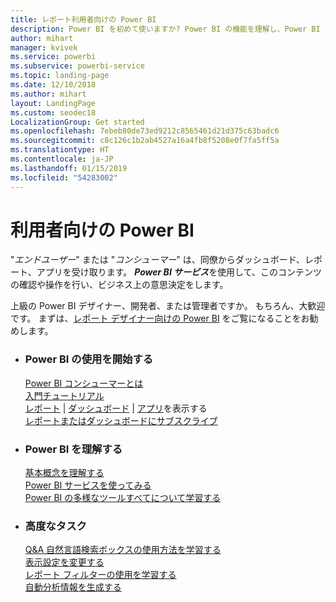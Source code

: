 ```yaml
---
title: レポート利用者向けの Power BI
description: Power BI を初めて使いますか? Power BI の機能を理解し、Power BI のコンシューマーまたはエンド ユーザーとしてそれらを利用してできることを確認してください。
author: mihart
manager: kvivek
ms.service: powerbi
ms.subservice: powerbi-service
ms.topic: landing-page
ms.date: 12/10/2018
ms.author: mihart
layout: LandingPage
ms.custom: seodec18
LocalizationGroup: Get started
ms.openlocfilehash: 7ebeb80de73ed9212c8565461d21d375c63badc6
ms.sourcegitcommit: c8c126c1b2ab4527a16a4fb8f5208e0f7fa5ff5a
ms.translationtype: HT
ms.contentlocale: ja-JP
ms.lasthandoff: 01/15/2019
ms.locfileid: "54283002"
---
```

# <a name="power-bi-for-consumers"></a>利用者向けの Power BI
"*エンドユーザー*" または "*コンシューマー*" は、同僚からダッシュボード、レポート、アプリを受け取ります。 ***Power BI サービス***を使用して、このコンテンツの確認や操作を行い、ビジネス上の意思決定をします。

上級の Power BI デザイナー、開発者、または管理者ですか。 もちろん、大歓迎です。 まずは、[レポート デザイナー向けの Power BI](../power-bi-creator-landing.md) をご覧になることをお勧めします。

<ul class="panelContent cardsF"> 
              <li> 
                             <div class="cardSize"> 
                                           <div class="cardPadding"> 
                                                          <div class="card"> 
                                                                        <div class="cardText"> 
                                                                                      <h3>Power BI の使用を開始する</h3> 
                                                                                      <p></p>
                                                                                            <a href="end-user-consumer.md">Power BI コンシューマーとは</a><br/> 
                                                                                            <a href="../service-get-started.md">入門チュートリアル</a><br/>
<a href="end-user-report-open.md">レポート</a> | <a href="end-user-dashboard-open.md">ダッシュボード</a> | <a href="end-user-apps.md">アプリ</a>を表示する<br/> 
                                                                                            <!--<a href="end-user-collaborate.md">Collaborate</a><br/> -->
                                                                                            <a href="end-user-subscribe.md">レポートまたはダッシュボードにサブスクライブ</a><br/> 
                                                                        </div> 
                                                          </div> 
                                           </div> 
                             </div> 
              </li>
              <li> 
                             <div class="cardSize"> 
                                           <div class="cardPadding"> 
                                                          <div class="card"> 
                                                                        <div class="cardText"> 
                                                                                      <h3>Power BI を理解する</h3> 
                                                                                      <p></p>
                                                                                            <a href="end-user-basic-concepts.md">基本概念を理解する</a><br/>
                                                                                            <a href="end-user-experience.md">Power BI サービスを使ってみる</a><br/> 
                                                                                            <a href="../power-bi-overview.md">Power BI の多様なツールすべてについて学習する</a><br/> 
                                                                                            <!--<a href="end-user-faq.md">FAQ: Frequently Asked Questions</a> -->
                                                                        </div> 
                                                          </div> 
                                           </div> 
                             </div> 
              </li>
              <li> 
                             <div class="cardSize"> 
                                           <div class="cardPadding"> 
                                                          <div class="card"> 
                                                                        <div class="cardText"> 
                                                                                      <h3>高度なタスク</h3> 
                                                                                      <p></p>
                                                                                            <a href="end-user-q-and-a.md">Q&A 自然言語検索ボックスの使用方法を学習する</a><br/> 
                                                                                            <a href="end-user-focus.md">表示設定を変更する</a><br/> 
                                                                                            <a href="end-user-report-filter.md">レポート フィルターの使用を学習する</a><br> 
                                                                                            <a href="end-user-insights.md">自動分析情報を生成する</a><br/> 
                                                                        </div> 
                                                          </div> 
                                           </div> 
                             </div> 
              </li>
</ul>


